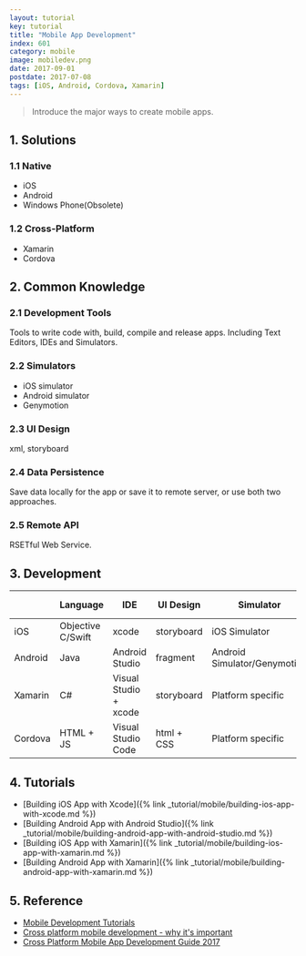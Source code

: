```yaml
---
layout: tutorial
key: tutorial
title: "Mobile App Development"
index: 601
category: mobile
image: mobiledev.png
date: 2017-09-01
postdate: 2017-07-08
tags: [iOS, Android, Cordova, Xamarin]
---
```


> Introduce the major ways to create mobile apps.

## 1. Solutions
### 1.1 Native
* iOS
* Android
* Windows Phone(Obsolete)

### 1.2 Cross-Platform
* Xamarin
* Cordova

## 2. Common Knowledge
### 2.1 Development Tools
Tools to write code with, build, compile and release apps. Including Text Editors, IDEs and Simulators.
### 2.2 Simulators
* iOS simulator
* Android simulator
* Genymotion

### 2.3 UI Design
xml, storyboard
### 2.4 Data Persistence
Save data locally for the app or save it to remote server, or use both two approaches.
### 2.5 Remote API
RSETful Web Service.

## 3. Development

|        | Language          | IDE                   | UI Design  | Simulator                    |  Data Persistence|
|--------|-------------------|-----------------------|------------|------------------------------|------------------|
|iOS     | Objective C/Swift | xcode                 | storyboard | iOS Simulator                | Local/Remote     |
|Android | Java              | Android Studio        | fragment   | Android Simulator/Genymotion | Local/Remote     |
|Xamarin | C#                | Visual Studio + xcode | storyboard | Platform specific            | Local/Remote     |
|Cordova | HTML + JS         | Visual Studio Code    | html + CSS | Platform specific            | Local/Remote     |

## 4. Tutorials
* [Building iOS App with Xcode]({% link _tutorial/mobile/building-ios-app-with-xcode.md %})
* [Building Android App with Android Studio]({% link _tutorial/mobile/building-android-app-with-android-studio.md %})
* [Building iOS App with Xamarin]({% link _tutorial/mobile/building-ios-app-with-xamarin.md %})
* [Building Android App with Xamarin]({% link _tutorial/mobile/building-android-app-with-xamarin.md %})

## 5. Reference
* [Mobile Development Tutorials](https://www.tutorialspoint.com/mobile_development_tutorials.htm)
* [Cross platform mobile development - why it's important](https://www.androidauthority.com/cross-platform-mobile-development-677913/)
* [Cross Platform Mobile App Development Guide 2017](http://www.businessofapps.com/guide/cross-platform-mobile-app-development/)
